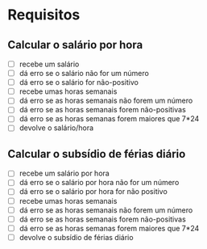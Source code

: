 # Requisitos
## Calcular o salário por hora
- [ ] recebe um salário
- [ ] dá erro se o salário não for um número
- [ ] dá erro se o salário for não-positivo
- [ ] recebe umas horas semanais
- [ ] dá erro se as horas semanais não forem um número
- [ ] dá erro se as horas semanais forem não-positivas
- [ ] dá erro se as horas semanas forem maiores que 7*24
- [ ] devolve o salário/hora

## Calcular o subsídio de férias diário
- [ ] recebe um salário por hora
- [ ] dá erro se o salário por hora não for um número
- [ ] dá erro se o salário por hora for não positivo
- [ ] recebe umas horas semanais
- [ ] dá erro se as horas semanais não forem um número
- [ ] dá erro se as horas semanais forem não-positivas
- [ ] dá erro se as horas semanas forem maiores que 7*24
- [ ] devolve o subsídio de férias diário